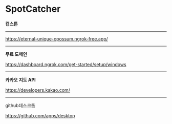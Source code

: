 # SpotCatcher
**캡스톤**

----------------------------------------------------------
https://eternal-unique-opossum.ngrok-free.app/

----------------------------------------------------------
**무료 도메인**

https://dashboard.ngrok.com/get-started/setup/windows

----------------------------------------------------------
**카카오 지도 API**

https://developers.kakao.com/

----------------------------------------------------------
github데스크톱

https://github.com/apps/desktop

